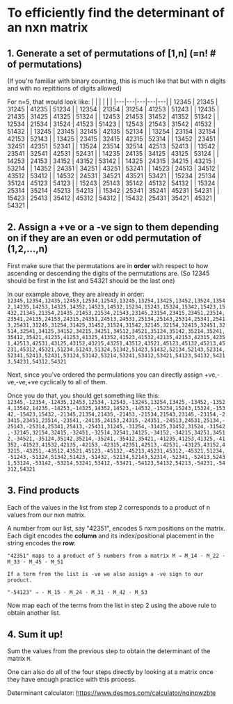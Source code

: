 # To efficiently find the determinant of an nxn matrix

## 1. Generate a set of permutations of [1,n] (=n! # of permutations)
(If you're familiar with binary counting, this is much like that but with n digits and with no repititions of digits allowed)

For n=5, that would look like:
|   |   |   |   |   |
|---|---|---|---|---|
| 12345 | 21345 | 31245 | 41235 | 51234 |
| 12354 | 21354 | 31254 | 41253 | 51243 |
| 12435 | 21435 | 31425 | 41325 | 51324 |
| 12453 | 21453 | 31452 | 41352 | 51342 |
| 12534 | 21534 | 31524 | 41523 | 51423 |
| 12543 | 21543 | 31542 | 41532 | 51432 |
| 13245 | 23145 | 32145 | 42135 | 52134 |
| 13254 | 23154 | 32154 | 42153 | 52143 |
| 13425 | 23415 | 32415 | 42315 | 52314 |
| 13452 | 23451 | 32451 | 42351 | 52341 |
| 13524 | 23514 | 32514 | 42513 | 52413 |
| 13542 | 23541 | 32541 | 42531 | 52431 |
| 14235 | 24135 | 34125 | 43125 | 53124 |
| 14253 | 24153 | 34152 | 43152 | 53142 |
| 14325 | 24315 | 34215 | 43215 | 53214 |
| 14352 | 24351 | 34251 | 43251 | 53241 |
| 14523 | 24513 | 34512 | 43512 | 53412 |
| 14532 | 24531 | 34521 | 43521 | 53421 |
| 15234 | 25134 | 35124 | 45123 | 54123 |
| 15243 | 25143 | 35142 | 45132 | 54132 |
| 15324 | 25314 | 35214 | 45213 | 54213 |
| 15342 | 25341 | 35241 | 45231 | 54231 |
| 15423 | 25413 | 35412 | 45312 | 54312 |
| 15432 | 25431 | 35421 | 45321 | 54321 |

## 2. Assign a +ve or a -ve sign to them depending on if they are an even or odd permutation of (1,2,...,n)
First make sure that the permutations are in **order** with respect to how ascending or descending the digits of the permutations are.
(So 12345 should be first in the list and 54321 should be the last one)

In our example above, they are already in order:
```12345,12354,12435,12453,12534,12543,13245,13254,13425,13452,13524,13542,14235,14253,14325,14352,14523,14532,15234,15243,15324,15342,15423,15432,21345,21354,21435,21453,21534,21543,23145,23154,23415,23451,23514,23541,24135,24153,24315,24351,24513,24531,25134,25143,25314,25341,25413,25431,31245,31254,31425,31452,31524,31542,32145,32154,32415,32451,32514,32541,34125,34152,34215,34251,34512,34521,35124,35142,35214,35241,35412,35421,41235,41253,41325,41352,41523,41532,42135,42153,42315,42351,42513,42531,43125,43152,43215,43251,43512,43521,45123,45132,45213,45231,45312,45321,51234,51243,51324,51342,51423,51432,52134,52143,52314,52341,52413,52431,53124,53142,53214,53241,53412,53421,54123,54132,54213,54231,54312,54321```

Next, since you've ordered the permulations you can directly assign +ve,-ve,-ve,+ve cyclically to all of them.

Once you do that, you should get something like this:
```12345,-12354,-12435,12453,12534,-12543,-13245,13254,13425,-13452,-13524,13542,14235,-14253,-14325,14352,14523,-14532,-15234,15243,15324,-15342,-15423,15432,-21345,21354,21435,-21453,-21534,21543,23145,-23154,-23415,23451,23514,-23541,-24135,24153,24315,-24351,-24513,24531,25134,-25143,-25314,25341,25413,-25431,31245,-31254,-31425,31452,31524,-31542,-32145,32154,32415,-32451,-32514,32541,34125,-34152,-34215,34251,34512,-34521,-35124,35142,35214,-35241,-35412,35421,-41235,41253,41325,-41352,-41523,41532,42135,-42153,-42315,42351,42513,-42531,-43125,43152,43215,-43251,-43512,43521,45123,-45132,-45213,45231,45312,-45321,51234,-51243,-51324,51342,51423,-51432,-52134,52143,52314,-52341,-52413,52431,53124,-53142,-53214,53241,53412,-53421,-54123,54132,54213,-54231,-54312,54321```

## 3. Find products

Each of the values in the list from step 2 corresponds to a product of n values from our nxn matrix.

A number from our list, say "42351", encodes 5 nxm positions on the matrix. Each digit encodes the **column** and its index/positional placement in the string encodes the **row**:

```
"42351" maps to a product of 5 numbers from a matrix M ⇒ M_14 ⋅ M_22 ⋅ M_33 ⋅ M_45 ⋅ M_51

If a term from the list is -ve we also assign a -ve sign to our product. 

"-54123" ⇒ - M_15 ⋅ M_24 ⋅ M_31 ⋅ M_42 ⋅ M_53
```

Now map each of the terms from the list in step 2 using the above rule to obtain another list.

## 4. Sum it up!

Sum the values from the previous step to obtain the determinant of the matrix `M`.

One can also do all of the four steps directly by looking at a matrix once they have enough practice with this process.

Determinant calculator: https://www.desmos.com/calculator/nqjnpwzbte
